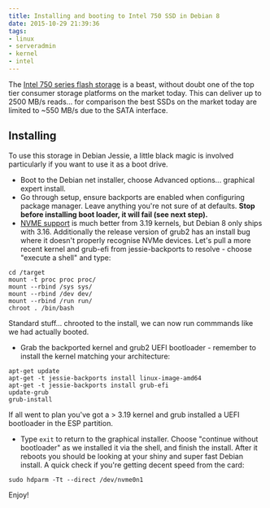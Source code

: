```yaml
---
title: Installing and booting to Intel 750 SSD in Debian 8
date: 2015-10-29 21:39:36
tags:
- linux
- serveradmin
- kernel
- intel
---
```


The [Intel 750 series flash storage](http://www.intel.com/content/www/us/en/solid-state-drives/solid-state-drives-750-series.html) is a beast, without doubt one of the top tier consumer storage platforms on the market today. This can deliver up to 2500 MB/s reads... for comparison the best SSDs on the market today are limited to ~550 MB/s due to the SATA interface.

## Installing
To use this storage in Debian Jessie, a little black magic is involved particularly if you want to use it as a boot drive.
<!-- more -->
- Boot to the Debian net installer, choose Advanced options... graphical expert install.
- Go through setup, ensure backports are enabled when configuring package manager. Leave anything you're not sure of at defaults. **Stop before installing boot loader, it will fail (see next step).**
- [NVME support](https://communities.intel.com/community/itpeernetwork/blog/2014/10/03/upgrade-a-nvme-capable-linux-kernel) is much better from 3.19 kernels, but Debian 8 only ships with 3.16. Additionally the release version of grub2 has an install bug where it doesn't properly recognise NVMe devices. Let's pull a more recent kernel and grub-efi from jessie-backports to resolve - choose "execute a shell" and type:
```
cd /target
mount -t proc proc proc/
mount --rbind /sys sys/
mount --rbind /dev dev/
mount --rbind /run run/
chroot . /bin/bash

```
Standard stuff... chrooted to the install, we can now run commmands like we had actually booted.
- Grab the backported kernel and grub2 UEFI bootloader - remember to install the kernel matching your architecture:
```
apt-get update
apt-get -t jessie-backports install linux-image-amd64
apt-get -t jessie-backports install grub-efi
update-grub
grub-install
```
If all went to plan you've got a > 3.19 kernel and grub installed a UEFI bootloader in the ESP partition.
- Type `exit` to return to the graphical installer. Choose "continue without bootloader" as we installed it via the shell, and finish the install. After it reboots you should be looking at your shiny and super fast Debian install. A quick check if you're getting decent speed from the card:
```
sudo hdparm -Tt --direct /dev/nvme0n1
```
Enjoy!